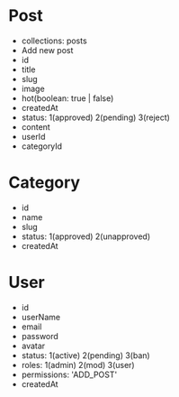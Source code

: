 # Post

- collections: posts
- Add new post
- id
- title
- slug
- image
- hot(boolean: true | false)
- createdAt
- status: 1(approved) 2(pending) 3(reject)
- content
- userId
- categoryId

# Category

- id
- name
- slug
- status: 1(approved) 2(unapproved)
- createdAt

# User

- id
- userName
- email
- password
- avatar
- status: 1(active) 2(pending) 3(ban)
- roles: 1(admin) 2(mod) 3(user)
- permissions: 'ADD_POST'
- createdAt
